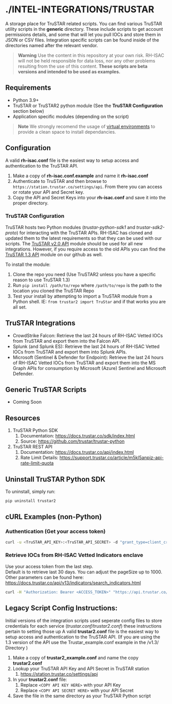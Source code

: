 # ./INTEL-INTEGRATIONS/TRUSTAR
A storage place for TruSTAR related scripts. You can find various TruSTAR utility scripts in the **generic** directory. These include scripts to get account permissions details, and some that will let you pull IOCs and store them in JSON or CSV files. Integration specific scripts can be found inside of the directories named after the relevant vendor. 

> **Warning**
> Use the content in this repository at your own risk. RH-ISAC will not be held responsible for data loss, nor any other problems resulting from the use of this content. **These scripts are beta versions and intended to be used as examples.**

## Requirements
- Python 3.9+
- TruSTAR or TruSTAR2 python module (See the **TruSTAR Configuration** section below)
- Application specific modules (depending on the script)

> **Note**
> We strongly recomend the usage of [virtual environments](https://docs.python.org/3/library/venv.html) to provide a clean space to install dependancies.

## Configuration
A valid **rh-isac.conf** file is the easiest way to setup access and authentication to the TruSTAR API.
1. Make a copy of **rh-isac.conf.example** and name it **rh-isac.conf**
2. Authenticate to TruSTAR and then browse to `https://station.trustar.co/settings/api`. From there you can access or rotate your API and Secret key. 
3. Copy the API and Secret Keys into your **rh-isac.conf** and save it into the proper directory.

### TruSTAR Configuration
TruSTAR hosts two Python modules (*trustar-python-sdk1* and *trustar-sdk2-proto*) for interacting with the TruSTAR APIs. RH-ISAC has cloned and updated them to the latest requirements so that they can be used with our scripts. The [TruSTAR v2.0 API](https://github.com/RH-ISAC/trustar-sdk2-proto) module should be used for all new integrations. However, if you require access to the old APIs you can find the [TruSTAR 1.3 API](https://github.com/RH-ISAC/trustar-python-sdk1) module on our github as well.

To install the module:
1. Clone the repo you need (Use TruSTAR2 unless you have a specific reason to use TruSTAR 1.3)
2. Run `pip install /path/to/repo` where `/path/to/repo` is the path to the location you cloned the TruSTAR Repo
3. Test your install by attempting to import a TruSTAR module from a Python shell. IE: `from trustar2 import TruStar` and if that works you are all set.

## TruSTAR Integrations
- CrowdStrike Falcon: Retrieve the last 24 hours of RH-ISAC Vetted IOCs from TruSTAR and export them into the Falcon API.
- Splunk (and Splunk ES): Retrieve the last 24 hours of RH-ISAC Vetted IOCs from TruSTAR and export them into Splunk APIs.
- Microsoft (Sentinel & Defender for Endpoint): Retrieve the last 24 hours of RH-ISAC Vetted IOCs from TruSTAR and export them into the MS Graph APIs for consumption by Microsoft (Azure) Sentinel and Microsoft Defender.

## Generic TruSTAR Scripts
- Coming Soon

## Resources
1. TruSTAR Python SDK
   1. Documentation: https://docs.trustar.co/sdk/index.html
   2. Source: https://github.com/trustar/trustar-python
2. TruSTAR REST API
   1. Documentation: https://docs.trustar.co/api/index.html
   2. Rate Limit Details: https://support.trustar.co/article/m5kl5anpiz-api-rate-limit-quota

## Uninstall TruSTAR Python SDK
To uninstall, simply run:
```bash
pip uninstall trustar2
```
## cURL Examples (non-Python)
### Authentication (Get your access token)
```bash
curl -u <TruSTAR_API_KEY>:<TruSTAR_API_SECRET> -d "grant_type=client_credentials" https://api.trustar.co/oauth/token
```
### Retrieve IOCs from RH-ISAC Vetted Indicators enclave
Use your access token from the last step.<br>
Default is to retrieve last 30 days. You can adjust the pageSize up to 1000.<br>
Other parameters can be found here: https://docs.trustar.co/api/v13/indicators/search_indicators.html
```bash
curl -H "Authorization: Bearer <ACCESS_TOKEN>" "https://api.trustar.co/api/1.3/indicators/search?enclaveIds=59cd8570-5dce-4e5b-b09c-9807530a7086&pageSize=100"
```

## Legacy Script Config Instructions:
Initial versions of the integration scripts used seperate config files to store credentials for each service (*trustar.conf/trustar2.conf*) these instructions pertain to setting those up
A valid **trustar2.conf** file is the easiest way to setup access and authentication to the TruSTAR API. (If you are using the 1.3 version of the API use the Trustar_example.conf example in the /v1.3/ Directory )
1. Make a copy of **trustar2_example.conf** and name the copy **trustar2.conf**
2. Lookup your TruSTAR API Key and API Secret in TruSTAR station
   1. https://station.trustar.co/settings/api
3. In your **trustar2.conf** file:
   1. Replace `<COPY API KEY HERE>` with your API Key
   2. Replace `<COPY API SECRET HERE>` with your API Secret
4. Save the file in the same directory as your TruSTAR Python script
